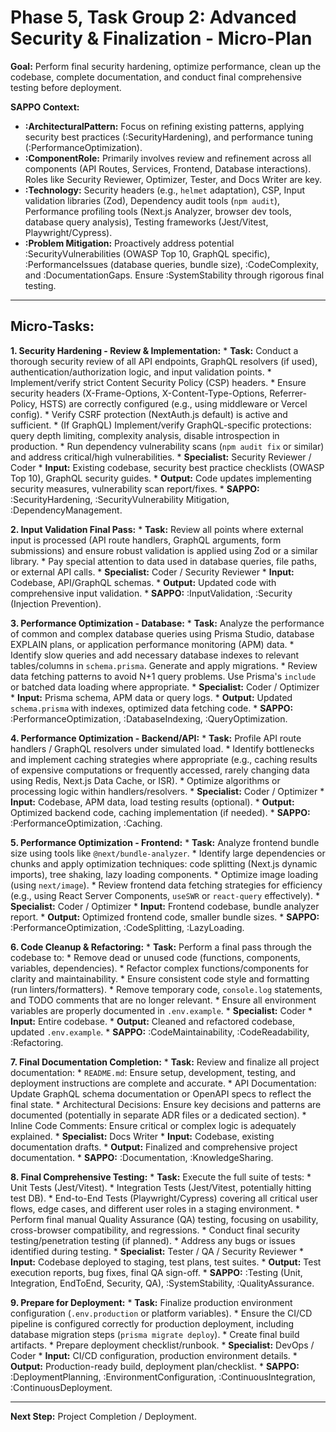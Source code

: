 # Phase 5, Task Group 2: Advanced Security & Finalization - Micro-Plan

**Goal:** Perform final security hardening, optimize performance, clean up the codebase, complete documentation, and conduct final comprehensive testing before deployment.

**SAPPO Context:**
*   **:ArchitecturalPattern:** Focus on refining existing patterns, applying security best practices (:SecurityHardening), and performance tuning (:PerformanceOptimization).
*   **:ComponentRole:** Primarily involves review and refinement across all components (API Routes, Services, Frontend, Database interactions). Roles like Security Reviewer, Optimizer, Tester, and Docs Writer are key.
*   **:Technology:** Security headers (e.g., `helmet` adaptation), CSP, Input validation libraries (Zod), Dependency audit tools (`npm audit`), Performance profiling tools (Next.js Analyzer, browser dev tools, database query analysis), Testing frameworks (Jest/Vitest, Playwright/Cypress).
*   **:Problem Mitigation:** Proactively address potential :SecurityVulnerabilities (OWASP Top 10, GraphQL specific), :PerformanceIssues (database queries, bundle size), :CodeComplexity, and :DocumentationGaps. Ensure :SystemStability through rigorous final testing.

---

## Micro-Tasks:

**1. Security Hardening - Review & Implementation:**
    *   **Task:** Conduct a thorough security review of all API endpoints, GraphQL resolvers (if used), authentication/authorization logic, and input validation points.
    *   Implement/verify strict Content Security Policy (CSP) headers.
    *   Ensure security headers (X-Frame-Options, X-Content-Type-Options, Referrer-Policy, HSTS) are correctly configured (e.g., using middleware or Vercel config).
    *   Verify CSRF protection (NextAuth.js default) is active and sufficient.
    *   (If GraphQL) Implement/verify GraphQL-specific protections: query depth limiting, complexity analysis, disable introspection in production.
    *   Run dependency vulnerability scans (`npm audit fix` or similar) and address critical/high vulnerabilities.
    *   **Specialist:** Security Reviewer / Coder
    *   **Input:** Existing codebase, security best practice checklists (OWASP Top 10), GraphQL security guides.
    *   **Output:** Code updates implementing security measures, vulnerability scan report/fixes.
    *   **SAPPO:** :SecurityHardening, :SecurityVulnerability Mitigation, :DependencyManagement.

**2. Input Validation Final Pass:**
    *   **Task:** Review all points where external input is processed (API route handlers, GraphQL arguments, form submissions) and ensure robust validation is applied using Zod or a similar library.
    *   Pay special attention to data used in database queries, file paths, or external API calls.
    *   **Specialist:** Coder / Security Reviewer
    *   **Input:** Codebase, API/GraphQL schemas.
    *   **Output:** Updated code with comprehensive input validation.
    *   **SAPPO:** :InputValidation, :Security (Injection Prevention).

**3. Performance Optimization - Database:**
    *   **Task:** Analyze the performance of common and complex database queries using Prisma Studio, database EXPLAIN plans, or application performance monitoring (APM) data.
    *   Identify slow queries and add necessary database indexes to relevant tables/columns in `schema.prisma`. Generate and apply migrations.
    *   Review data fetching patterns to avoid N+1 query problems. Use Prisma's `include` or batched data loading where appropriate.
    *   **Specialist:** Coder / Optimizer
    *   **Input:** Prisma schema, APM data or query logs.
    *   **Output:** Updated `schema.prisma` with indexes, optimized data fetching code.
    *   **SAPPO:** :PerformanceOptimization, :DatabaseIndexing, :QueryOptimization.

**4. Performance Optimization - Backend/API:**
    *   **Task:** Profile API route handlers / GraphQL resolvers under simulated load.
    *   Identify bottlenecks and implement caching strategies where appropriate (e.g., caching results of expensive computations or frequently accessed, rarely changing data using Redis, Next.js Data Cache, or ISR).
    *   Optimize algorithms or processing logic within handlers/resolvers.
    *   **Specialist:** Coder / Optimizer
    *   **Input:** Codebase, APM data, load testing results (optional).
    *   **Output:** Optimized backend code, caching implementation (if needed).
    *   **SAPPO:** :PerformanceOptimization, :Caching.

**5. Performance Optimization - Frontend:**
    *   **Task:** Analyze frontend bundle size using tools like `@next/bundle-analyzer`.
    *   Identify large dependencies or chunks and apply optimization techniques: code splitting (Next.js dynamic imports), tree shaking, lazy loading components.
    *   Optimize image loading (using `next/image`).
    *   Review frontend data fetching strategies for efficiency (e.g., using React Server Components, `useSWR` or `react-query` effectively).
    *   **Specialist:** Coder / Optimizer
    *   **Input:** Frontend codebase, bundle analyzer report.
    *   **Output:** Optimized frontend code, smaller bundle sizes.
    *   **SAPPO:** :PerformanceOptimization, :CodeSplitting, :LazyLoading.

**6. Code Cleanup & Refactoring:**
    *   **Task:** Perform a final pass through the codebase to:
        *   Remove dead or unused code (functions, components, variables, dependencies).
        *   Refactor complex functions/components for clarity and maintainability.
        *   Ensure consistent code style and formatting (run linters/formatters).
        *   Remove temporary code, `console.log` statements, and TODO comments that are no longer relevant.
        *   Ensure all environment variables are properly documented in `.env.example`.
    *   **Specialist:** Coder
    *   **Input:** Entire codebase.
    *   **Output:** Cleaned and refactored codebase, updated `.env.example`.
    *   **SAPPO:** :CodeMaintainability, :CodeReadability, :Refactoring.

**7. Final Documentation Completion:**
    *   **Task:** Review and finalize all project documentation:
        *   `README.md`: Ensure setup, development, testing, and deployment instructions are complete and accurate.
        *   API Documentation: Update GraphQL schema documentation or OpenAPI specs to reflect the final state.
        *   Architectural Decisions: Ensure key decisions and patterns are documented (potentially in separate ADR files or a dedicated section).
        *   Inline Code Comments: Ensure critical or complex logic is adequately explained.
    *   **Specialist:** Docs Writer
    *   **Input:** Codebase, existing documentation drafts.
    *   **Output:** Finalized and comprehensive project documentation.
    *   **SAPPO:** :Documentation, :KnowledgeSharing.

**8. Final Comprehensive Testing:**
    *   **Task:** Execute the full suite of tests:
        *   Unit Tests (Jest/Vitest).
        *   Integration Tests (Jest/Vitest, potentially hitting test DB).
        *   End-to-End Tests (Playwright/Cypress) covering all critical user flows, edge cases, and different user roles in a staging environment.
    *   Perform final manual Quality Assurance (QA) testing, focusing on usability, cross-browser compatibility, and regressions.
    *   Conduct final security testing/penetration testing (if planned).
    *   Address any bugs or issues identified during testing.
    *   **Specialist:** Tester / QA / Security Reviewer
    *   **Input:** Codebase deployed to staging, test plans, test suites.
    *   **Output:** Test execution reports, bug fixes, final QA sign-off.
    *   **SAPPO:** :Testing (Unit, Integration, EndToEnd, Security, QA), :SystemStability, :QualityAssurance.

**9. Prepare for Deployment:**
    *   **Task:** Finalize production environment configuration (`.env.production` or platform variables).
    *   Ensure the CI/CD pipeline is configured correctly for production deployment, including database migration steps (`prisma migrate deploy`).
    *   Create final build artifacts.
    *   Prepare deployment checklist/runbook.
    *   **Specialist:** DevOps / Coder
    *   **Input:** CI/CD configuration, production environment details.
    *   **Output:** Production-ready build, deployment plan/checklist.
    *   **SAPPO:** :DeploymentPlanning, :EnvironmentConfiguration, :ContinuousIntegration, :ContinuousDeployment.

---
**Next Step:** Project Completion / Deployment.
